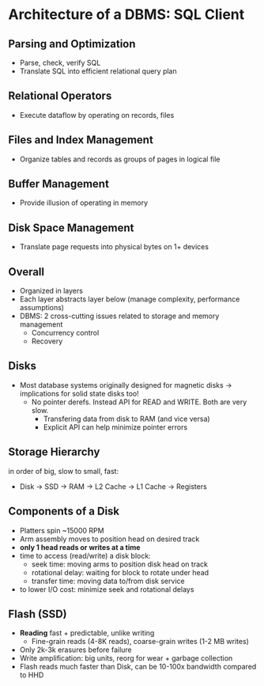 # Architecture of a DBMS: SQL Client

## Parsing and Optimization

- Parse, check, verify SQL
- Translate SQL into efficient relational query plan

## Relational Operators

- Execute dataflow by operating on records, files

## Files and Index Management

- Organize tables and records as groups of pages in logical file

## Buffer Management

- Provide illusion of operating in memory

## Disk Space Management

- Translate page requests into physical bytes on 1+ devices

## Overall

- Organized in layers
- Each layer abstracts layer below (manage complexity, performance assumptions)
- DBMS: 2 cross-cutting issues related to storage and memory management
  - Concurrency control
  - Recovery

## Disks

- Most database systems originally designed for magnetic disks -> implications for solid state disks too!
  - No pointer derefs. Instead API for READ and WRITE. Both are very slow.
    - Transfering data from disk to RAM (and vice versa)
    - Explicit API can help minimize pointer errors

## Storage Hierarchy

in order of big, slow to small, fast:

- Disk -> SSD -> RAM -> L2 Cache -> L1 Cache -> Registers

## Components of a Disk

- Platters spin ~15000 RPM
- Arm assembly moves to position head on desired track
- **only 1 head reads or writes at a time**
- time to access (read/write) a disk block:
  - seek time: moving arms to position disk head on track
  - rotational delay: waiting for block to rotate under head
  - transfer time: moving data to/from disk service
- to lower I/O cost: minimize seek and rotational delays

## Flash (SSD)

- **Reading** fast + predictable, unlike writing
  - Fine-grain reads (4-8K reads), coarse-grain writes (1-2 MB writes)
- Only 2k-3k erasures before failure
- Write amplification: big units, reorg for wear + garbage collection
- Flash reads much faster than Disk, can be 10-100x bandwidth compared to HHD
